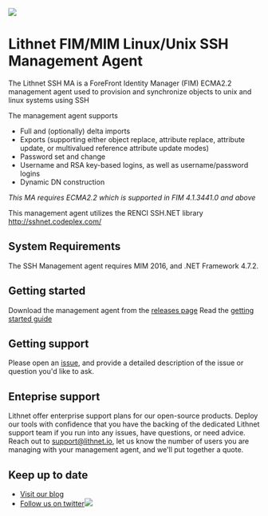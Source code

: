 ![](https://lithnet.github.io/images/logo-ex-small.png)

# Lithnet FIM/MIM Linux/Unix SSH Management Agent
The Lithnet SSH MA is a ForeFront Identity Manager (FIM) ECMA2.2 management agent used to provision and synchronize objects to unix and linux systems using SSH

The management agent supports
* Full and (optionally) delta imports
* Exports (supporting either object replace, attribute replace, attribute update, or multivalued reference attribute update modes)
* Password set and change
* Username and RSA key-based logins, as well as username/password logins
* Dynamic DN construction

*This MA requires ECMA2.2 which is supported in FIM 4.1.3441.0 and above*

This management agent utilizes the RENCI SSH.NET library http://sshnet.codeplex.com/

## System Requirements
The SSH Management agent requires MIM 2016, and .NET Framework 4.7.2.

## Getting started
Download the management agent from the [releases page](https://github.com/lithnet/ssh-managementagent/releases)
Read the [getting started guide](https://github.com/lithnet/ssh-managementagent/wiki)

## Getting support
Please open an [issue](https://github.com/lithnet/ssh-managementagent/issues), and provide a detailed description of the issue or question you'd like to ask.

## Enteprise support
Lithnet offer enterprise support plans for our open-source products. Deploy our tools with confidence that you have the backing of the dedicated Lithnet support team if you run into any issues, have questions, or need advice. Reach out to support@lithnet.io, let us know the number of users you are managing with your management agent, and we'll put together a quote.

## Keep up to date
* [Visit our blog](http://blog.lithnet.io)
* [Follow us on twitter](https://twitter.com/lithnet_io)![](http://twitter.com/favicon.ico)
